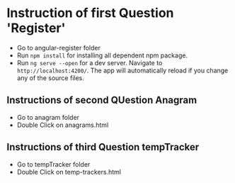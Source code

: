 
# Instruction of first Question 'Register'

* Go to angular-register folder
* Run `npm install` for installing all dependent npm package.
* Run `ng serve --open` for a dev server. Navigate to `http://localhost:4200/`. The app will automatically reload if you change any of the source files. 

## Instructions of second QUestion Anagram
* Go to anagram folder
* Double Click on anagrams.html

## Instructions of  third Question tempTracker
* Go to tempTracker folder
* Double Click on temp-trackers.html
